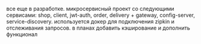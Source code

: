 все еще в разработке.
микросервисный проект со следующими сервисами:
shop, client, jwt-auth, order, delivery + gateway, config-server, service-discovery.
используется докер для подключения zipkin и отслеживания запросов.
в планах добавить кэширование и дополнить функционал
